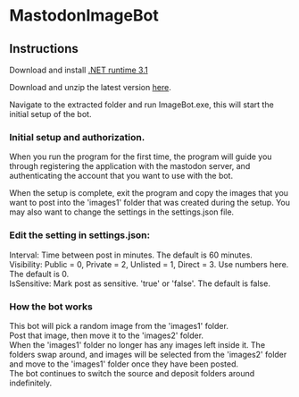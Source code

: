 # MastodonImageBot

## Instructions

Download and install [.NET runtime 3.1](https://dotnet.microsoft.com/en-us/download/dotnet/thank-you/runtime-3.1.22-windows-x64-installer)  

Download and unzip the latest version [here](https://github.com/dinomar/MastodonImageBot/releases/tag/V1.0.0).

Navigate to the extracted folder and run ImageBot.exe, this will start the initial setup of the bot.

### Initial setup and authorization.

When you run the program for the first time, the program will guide you through registering the application with the mastodon server, and authenticating the account that you want to use with the bot.

When the setup is complete, exit the program and copy the images that you want to post into the 'images1' folder that was created during the setup. You may also want to change the settings in the settings.json file.

### Edit the setting in settings.json:
Interval: Time between post in minutes. The default is 60 minutes.  
Visibility: Public = 0, Private = 2, Unlisted = 1, Direct = 3. Use numbers here. The default is 0.  
IsSensitive: Mark post as sensitive. 'true' or 'false'. The default is false.  

### How the bot works
This bot will pick a random image from the 'images1' folder.  
Post that image, then move it to the 'images2' folder.  
When the 'images1' folder no longer has any images left inside it. The folders swap around, and images will be selected from the 'images2' folder and move to the 'images1' folder once they have been posted.  
The bot continues to switch the source and deposit folders around indefinitely.  
